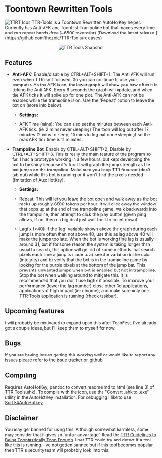 Toontown Rewritten Tools
=======
<img src="http://i.imgur.com/HpzGcPy.png" alt="TTRT Icon"/>
TTR-Tools is a Toontown Rewritten AutoHotKey helper. Currently has Anti-AFK and Toonfest Trampoline bot that maxes every time and can repeat hands-free (~6500 tokens/hr)
[Download the latest release.](https://github.com/thezoid/TTR-Tools/releases)
<p align="center"> <img src="http://i.imgur.com/RC0feE1.png" alt="TTR Tools Snapshot"/> </p>

Features
-------
 - **Anti-AFK:** Enable/disable by CTRL+ALT+SHIFT+1. The Anti AFK will run even when TTR isn't focused. So you can continue to use your computer. As the AFK is on, the lower graph will show you how often it is ticking the Anti AFK. Every 6 seconds the graph will update, and when the AFK ticks it will spike up for one plot. The Anti-AFK can not be enabled while the trampoline is on. Use the 'Repeat' option to leave the bot on (more info below).
	 - **Settings:**

	 - AFK Time (mins): You can also set the minutes between each Anti-AFK tick. (ie: 2 mins never sleeping) The toon will log out after 12 minutes (2 mins to sleep, 10 mins to log out once sleeping) so the max AFK tick time is 11 minutes. 

 - **Trampoline Bot:** Enable by CTRL+ALT+SHIFT+2, Disable by CTRL+ALT+SHIFT+3. This is really the main feature of the program so far. I had a prototype working in a few hours, but kept developing the bot to be shiny because it's fun. It will graph the jump strength as the bot jumps on the trampoline. Make sure you keep TTR focused (don't tab out) while this bot is running or it won't find the pixels needed (limitation of AutoHotKey).
	 - **Settings:**

	 - Repeat: This will let you leave the bot open and walk away as the bot racks up roughly 6500 tokens per hour. It will click away the window that pops up at the end of the trampoline game, walk backwards into the trampoline, then attempt to click the play button (given ping allows, if not then no big deal just wait for it to count down).

	 - Lagfix (>40): If the 'lag' variable shown above the graph during each jump is more often than not above 40, use this as lag above 40 will make the jumps too late. When the bot is working fine lag is usually around 31, but if for some reason the system is taking longer than usual to search, this option will get rid of some methods that search pixels each time a jump is made to a) see the variation in the color (integrity) and b) verify that the bot is in the trampoline game by looking for the purple pixels at the bottom of the jump bar. This prevents unwanted jumps when bot is enabled but not in trampoline. Stop the bot when walking around to mitigate this. It is recommended that you don't use lagfix if possible. To improve your performance (lower the lag number) close other 3d applications, applications of high impact (ie: chrome), and make sure only one TTR-Tools application is running (check taskbar).

Upcoming features
-------
I will probably be motivated to expand upon this after ToonFest. I've already got a couple ideas, but I'll keep them to myself for now.
	
Bugs
-------
If you are having issues getting this working well or would like to report any issues please refer to the [issue tracker on github.](https://github.com/thezoid/TTR-Tools/issues)

Compiling
-------
Requires AutoHotKey, pandoc to convert readme.md to html (see line 31 of TTR-Tools.ahk). To compile with the icon, use the "Convert .ahk to .exe" utility in the AutoHotKey installation. For debugging I like to use [SciTE4AutoHotkey](http://fincs.ahk4.net/scite4ahk/)

Disclaimer
-------
You may get banned for using this. Although somewhat harmless, some may consider that it gives an 'unfair advantage'. Read the [TTR Guidelines to Being Toontastically Toon Enough](https://www.toontownrewritten.com/terms). I bet TTR could try and detect if a tool like this is running. I've not gotten banned but if this tool becomes popular then TTR's security team will probably look into this.